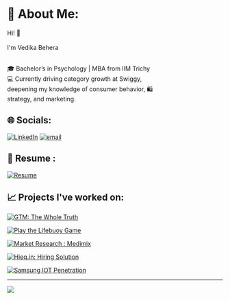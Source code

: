 # 💫 About Me:
Hi! 👋<br><br>
I'm Vedika Behera<br><br>

🎓 Bachelor’s in Psychology | MBA from IIM Trichy <br>
💻 Currently driving category growth at Swiggy,<br>
deepening my knowledge of consumer behavior, 🛍️<br>
strategy, and marketing.



## 🌐 Socials:
[![LinkedIn](https://img.shields.io/badge/LinkedIn-%230077B5.svg?logo=linkedin&logoColor=white)](https://www.linkedin.com/in/vedikabehera?utm_source=share&utm_campaign=share_via&utm_content=profile&utm_medium=ios_app) 
[![email](https://img.shields.io/badge/Email-D14836?logo=gmail&logoColor=white)](mailto:beheravedika@gmail.com)


## 📄 Resume :
[![Resume](https://img.shields.io/badge/View%20My%20Resume-3DBE29?style=flat&logo=dropbox&logoColor=white)](https://www.dropbox.com/scl/fi/bkr7c7ss7962xdgclqnfk/VedikaBehera_IIMTiruchirapalli.pdf?rlkey=vnezum1io8mdqpjcwld9m2rzd&st=o4fa7u9t&dl=0)


## 📈 Projects I've worked on:


[![GTM: The Whole Truth](https://img.shields.io/badge/GTM%3A%20The%20Whole%20Truth-FFC0CB?style=flat&logo=&logoColor=purple&color=FFC0CB&labelColor=FFC0CB&logoWidth=20)](https://www.dropbox.com/scl/fi/mwh14ulyhemzo1274l8nm/Whole-Truth-Dilemma.pdf?rlkey=bxzwlry2s90yjsr0pe8cq193k&st=nmjkprki&dl=0)  

[![Play the Lifebuoy Game](https://img.shields.io/badge/Play%20the%20Lifebuoy%20Game%3F-FF0000?style=flat&logo=&logoColor=white&color=FF0000&labelColor=FF0000&logoWidth=20)](https://www.dropbox.com/scl/fi/w9acm62buiu8q4nliz0jp/Lifebuoy-Brand-Gamification.m)


[![Market Research : Medimix](https://img.shields.io/badge/Market%20Research%20%3A%20Medimix-006400?style=flat&logo=&logoColor=FFFFE0&color=006400&labelColor=006400&logoWidth=20)](https://www.dropbox.com/scl/fi/96efs029dbaliytpw24rf/Medimix.png?rlkey=jmqimmqzkdt9bwjavoemluwxf&st=ju8kiys9&dl=0)


[![Hieq.in: Hiring Solution](https://img.shields.io/badge/Hieq.in%3A%20Hiring%20Solution-FFFACD?style=flat&logo=&logoColor=77DD77&color=FFFACD&labelColor=FFFACD&logoWidth=20)](https://www.dropbox.com/scl/fi/llj64y03p9uac7rix0lpn/Hieq.in-Analysis.png?rlkey=9vjkqix6apb3rqy1jhz2672jg&st=9d9lp7aj&dl=0)

[![Samsung IOT Penetration](https://img.shields.io/badge/Samsung%20IOT%20Penetration-FFFFFF?style=flat&logo=&logoColor=000000&color=FFFFFF&labelColor=FFFFFF&logoWidth=20)](https://www.dropbox.com/scl/fi/k8m1p1sp4l536vaz9750b/Samsung-s-New-Tech.png?rlkey=8jfzp3cd8q4wltkwn6i52vrpa&st=kz6yzko)




---
[![](https://visitcount.itsvg.in/api?id=VedikaBehera&icon=0&color=0)](https://visitcount.itsvg.in)

<!-- Proudly created with GPRM ( https://gprm.itsvg.in ) -->
